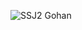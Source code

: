 ![SSJ2 Gohan](https://comicvine1.cbsistatic.com/uploads/scale_super/11137/111372607/7131717-0993034865-7Oqee.jpg)
